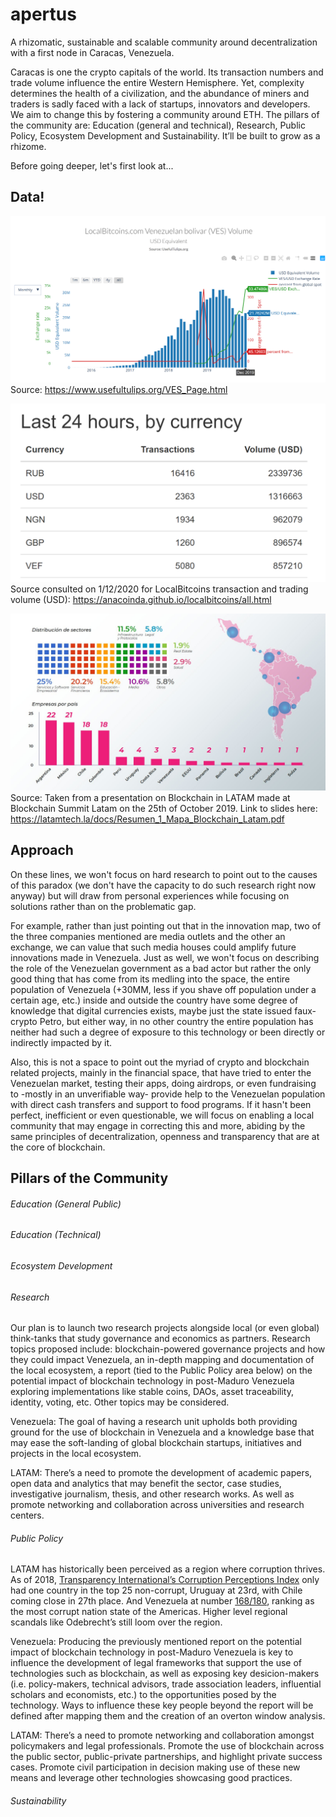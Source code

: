 # apertus
A rhizomatic, sustainable and scalable community around decentralization with a first node in Caracas, Venezuela.

Caracas is one the crypto capitals of the world. Its transaction numbers and trade volume influence the entire Western Hemisphere. Yet, complexity determines the health of a civilization, and the abundance of miners and traders is sadly faced with a lack of startups, innovators and developers. We aim to change this by fostering a community around ETH. The pillars of the community are: Education (general and technical), Research, Public Policy, Ecosystem Development and Sustainability. It’ll be built to grow as a rhizome.

Before going deeper, let's first look at...

##  Data!

![](UsefulTulips.orgDec2019VESLocalBTC.png)
Source: https://www.usefultulips.org/VES_Page.html

![](AnacoindaJan122020.png)
Source consulted on 1/12/2020 for LocalBitcoins transaction and trading volume (USD): https://anacoinda.github.io/localbitcoins/all.html

![](MapaBlockchainLatam.jpg)
Source: Taken from a presentation on Blockchain in LATAM made at Blockchain Summit Latam on the 25th of October 2019. Link to slides here: https://latamtech.la/docs/Resumen_1_Mapa_Blockchain_Latam.pdf

## Approach

On these lines, we won't focus on hard research to point out to the causes of this paradox (we don't have the capacity to do such research right now anyway) but will draw from personal experiences while focusing on solutions rather than on the problematic gap.

For example, rather than just pointing out that in the innovation map, two of the three companies mentioned are media outlets and the other an exchange, we can value that such media houses could amplify future innovations made in Venezuela. Just as well, we won't focus on describing the role of the Venezuelan government as a bad actor but rather the only good thing that has come from its medling into the space, the entire population of Venezuela (+30MM, less if you shave off population under a certain age, etc.) inside and outside the country have some degree of knowledge that digital currencies exists, maybe just the state issued faux-crypto Petro, but either way, in no other country the entire population has neither had such a degree of exposure to this technology or been directly or indirectly impacted by it.

Also, this is not a space to point out the myriad of crypto and blockchain related projects, mainly in the financial space, that have tried to enter the Venezuelan market, testing their apps, doing airdrops, or even fundraising to -mostly in an unverifiable way- provide help to the Venezuelan population with direct cash transfers and support to food programs. If it hasn't been perfect, inefficient or even questionable, we will focus on enabling a local community that may engage in correcting this and more, abiding by the same principles of decentralization, openness and transparency that are at the core of blockchain.

## Pillars of the Community

###### Education (General Public)


###### Education (Technical)


###### Ecosystem Development


###### Research

Our plan is to launch two research projects alongside local (or even global) think-tanks that study governance and economics as partners. Research topics proposed include: blockchain-powered governance projects and how they could impact Venezuela, an in-depth mapping and documentation of the local ecosystem, a report (tied to the Public Policy area below) on the potential impact of blockchain technology in post-Maduro Venezuela exploring implementations like stable coins, DAOs, asset traceability, identity, voting, etc. Other topics may be considered. 

Venezuela: The goal of having a research unit upholds both providing ground for the use of blockchain in Venezuela and a knowledge base that may ease the soft-landing of global blockchain startups, initiatives and projects in the local ecosystem.

LATAM: There’s a need to promote the development of academic papers, open data and analytics that may benefit the sector, case studies, investigative journalism, thesis, and other research works. As well as promote networking and collaboration across universities and research centers.

###### Public Policy

LATAM has historically been perceived as a region where corruption thrives. As of 2018, [Transparency International’s Corruption Perceptions Index](https://www.transparency.org/cpi2018) only had one country in the top 25 non-corrupt, Uruguay at 23rd, with Chile coming close in 27th place. And Venezuela at number [168/180](https://www.transparency.org/country/VEN), ranking as the most corrupt nation state of the Americas. Higher level regional scandals like Odebrecht’s still loom over the region.

Venezuela: Producing the previously mentioned report on the potential impact of blockchain technology in post-Maduro Venezuela is key to influence the development of legal frameworks that support the use of technologies such as blockchain, as well as exposing key desicion-makers (i.e. policy-makers, technical advisors, trade association leaders, influential scholars and economists, etc.) to the opportunities posed by the technology. Ways to influence these key people beyond the report will be defined after mapping them and the creation of an overton window analysis.

LATAM: There’s a need to promote networking and collaboration amongst policymakers and legal professionals. Promote the use of blockchain across the public sector, public-private partnerships, and highlight private success cases. Promote civil participation in decision making use of these new means and leverage other technologies showcasing good practices.

###### Sustainability

